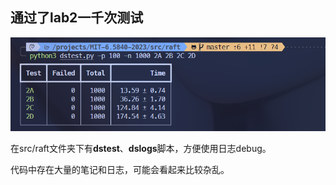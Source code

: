 ## 通过了lab2一千次测试
![alt text](image.png)

在src/raft文件夹下有**dstest**、**dslogs**脚本，方便使用日志debug。

代码中存在大量的笔记和日志，可能会看起来比较杂乱。
